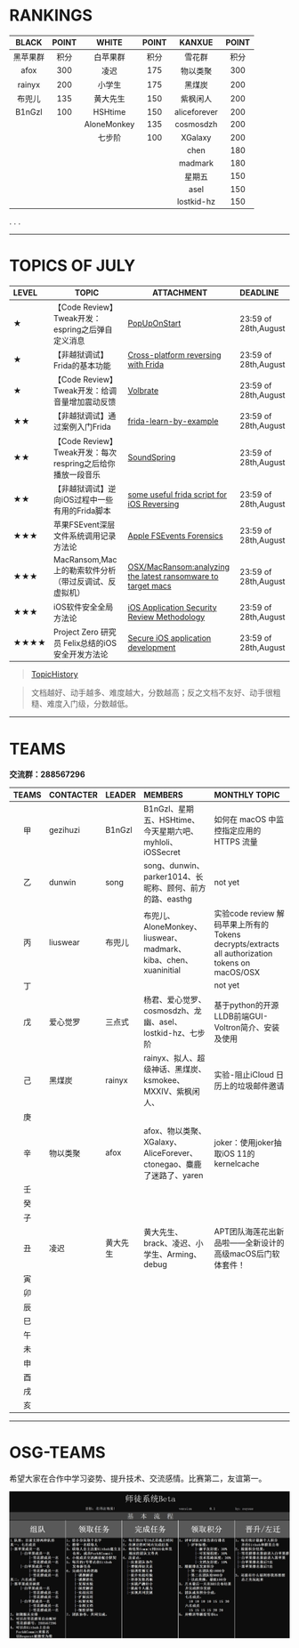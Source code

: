 # RANKINGS

|BLACK|POINT|WHITE|POINT|KANXUE|POINT|
|:--:|:--:|:--:|:--:|:--:|:--:|
|黑苹果群|积分|白苹果群|积分|雪花群|积分|
|afox|300|凌迟|175|物以类聚|300|
|rainyx|200|小学生|175|黑煤炭|200|
|布兜儿|135|黄大先生|150|紫枫闲人|200|
|B1nGzl|100|HSHtime|150|aliceforever|200|
|||AloneMonkey|135|cosmosdzh|200|
|||七步阶|100|XGalaxy|200|
|||||chen|180|
|||||madmark|180|
|||||星期五|150|
|||||asel|150|
|||||lostkid-hz|150|

.
.
.

------

# TOPICS OF JULY

|LEVEL|TOPIC|ATTACHMENT|DEADLINE|
|:--|--|--|:--|
|★|【Code Review】Tweak开发：espring之后弹自定义消息|[PopUpOnStart](https://github.com/LacertosusRepo/Open-Source-Tweaks)|23:59 of 28th,August|
|★|【非越狱调试】Frida的基本功能 |[Cross-platform reversing with Frida](http://2015.zeronights.org/assets/files/23-Ravnas.pdf)|23:59 of 28th,August|
|★|【Code Review】Tweak开发：给调音量增加震动反馈|[Volbrate](https://github.com/LacertosusRepo/Open-Source-Tweaks)|23:59 of 28th,August|
|★★|【非越狱调试】通过案例入门Frida|[frida-learn-by-example](http://www.ninoishere.com/frida-learn-by-example/)|23:59 of 28th,August|
|★★|【Code Review】Tweak开发：每次respring之后给你播放一段音乐|[SoundSpring](https://github.com/LacertosusRepo/Open-Source-Tweaks)|23:59 of 28th,August|
|★★|【非越狱调试】逆向iOS过程中一些有用的Frida脚本|[some useful frida script for iOS Reversing](https://github.com/as0ler/frida-scripts)|23:59 of 28th,August|
|★★★|苹果FSEvent深层文件系统调用记录方法论|[Apple FSEvents Forensics](http://nicoleibrahim.com/apple-fsevents-forensics/)|23:59 of 28th,August|
|★★★|MacRansom,Mac上的勒索软件分析（带过反调试、反虚拟机）|[OSX/MacRansom:analyzing the latest ransomware to target macs](https://objective-see.com/blog/blog_0x1E.html)|23:59 of 28th,August|
|★★★|iOS软件安全全局方法论| [iOS Application Security Review Methodology](http://research.aurainfosec.io/ios-application-security-review-methodology/)|23:59 of 28th,August|
|★★★★|Project Zero 研究员 Felix总结的iOS安全开发方法论| [Secure iOS application development](https://github.com/felixgr/secure-ios-app-dev)|23:59 of 28th,August|

>[TopicHistory](TopicHistory.md)

>文档越好、动手越多、难度越大，分数越高；反之文档不友好、动手很粗糙、难度入门级，分数越低。

***

# TEAMS

**交流群：288567296**

|TEAMS|CONTACTER|LEADER|MEMBERS|MONTHLY TOPIC|
|:-:|:-|:-|:-|:-|
|甲| gezihuzi| B1nGzl|B1nGzl、星期五、HSHtime、今天星期六吧、myhloli、iOSSecret|如何在 macOS 中监控指定应用的 HTTPS 流量	|
|乙|dunwin |song |song、dunwin、parker1014、长昵称、顾何、前方的路、easthg|not yet|
|丙|liuswear| 布兜儿|布兜儿、AloneMonkey、liuswear、madmark、kiba、chen、xuaninitial| 实验code review 解码苹果上所有的Tokens decrypts/extracts all authorization tokens on macOS/OSX |
|丁|	 ||| not yet  |
|戊| 爱心觉罗|三点式| 杨君、爱心觉罗、cosmosdzh、龙幽、asel、lostkid-hz、七步阶 |  基于python的开源LLDB前端GUI-Voltron简介、安装及使用 |
|己| 黑煤炭|rainyx|rainyx、拟人、超级神话、黑煤炭、ksmokee、MXXIV、紫枫闲人、| 实验-阻止iCloud 日历上的垃圾邮件邀请  |
|庚|	 | |||
|辛| 物以类聚  	 |afox| afox、物以类聚、XGalaxy、AliceForever、ctonegao、麋鹿了迷路了、yaren | joker：使用joker抽取iOS 11的kernelcache |
|壬|    	 | || |
|癸|  | | |  |
|子| | ||  |
|丑|	凌迟	|黄大先生|黄大先生、brack、凌迟、小学生、Arming、debug|APT团队海莲花出新品啦——全新设计的高级macOS后门软体套件！
|寅|		||||
|卯|		||||
|辰|||||
|巳|		||||
|午|		||||
|未|		||||
|申|		||||
|酉|		||||
|戌|		||||
|亥|		||||


***

# OSG-TEAMS
希望大家在合作中学习姿势、提升技术、交流感情。比赛第二，友谊第一。

![师徒系统Beta](pic/teams.jpg)
